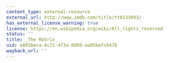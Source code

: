 ```yaml
---
content_type: external-resource
external_url: http://www.imdb.com/title/tt0133093/
has_external_license_warning: true
license: https://en.wikipedia.org/wiki/All_rights_reserved
status: ''
title: _The Matrix_
uid: e881beca-4c21-4f3a-8db9-aa05befc6478
wayback_url: ''
---
```

